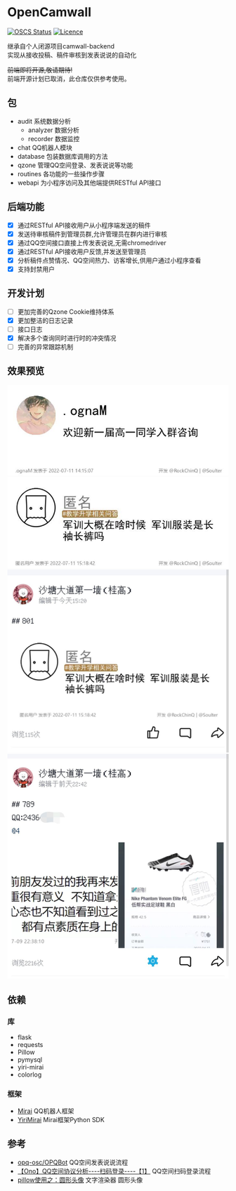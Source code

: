 # OpenCamwall


[![OSCS Status](https://www.oscs1024.com/platform/badge//RockChinQ/OpenCamwall.git.svg?size=small)](https://www.murphysec.com/dr/SB70LFWPato6GXzInU)
[![Licence](https://img.shields.io/github/license/RockChinQ/OpenCamwall)](https://github.com/RockChinQ/OpenCamwall/blob/master/LICENSE)

继承自个人闭源项目camwall-backend  
实现从接收投稿、稿件审核到发表说说的自动化

~~前端即将开源,敬请期待!~~  
前端开源计划已取消，此仓库仅供参考使用。

## 包

- audit 系统数据分析
    - analyzer 数据分析
    - recorder 数据监控
- chat QQ机器人模块
- database 包装数据库调用的方法
- qzone 管理QQ空间登录、发表说说等功能
- routines 各功能的一些操作步骤
- webapi 为小程序访问及其他端提供RESTful API接口

## 后端功能

- [x] 通过RESTful API接收用户从小程序端发送的稿件  
- [x] 发送待审核稿件到管理员群,允许管理员在群内进行审核  
- [x] 通过QQ空间接口直接上传发表说说,无需chromedriver  
- [x] 通过RESTful API接收用户反馈,并发送至管理员  
- [x] 分析稿件点赞情况、QQ空间热力、访客增长,供用户通过小程序查看  
- [x] 支持封禁用户  

## 开发计划

- [ ] 更加完善的Qzone Cookie维持体系
- [x] 更加整洁的日志记录
- [ ] 接口日志
- [x] 解决多个查询同时进行时的冲突情况
- [ ] 完善的异常跟踪机制

## 效果预览

![稿件文字渲染](docs/res/render.jpg '稿件文字渲染')
![稿件文字渲染(匿名)](docs/res/render_anonymous.jpg '稿件文字渲染(匿名)')
![发表说说](docs/res/emotion.jpg '发表说说')
![发表说说(带图)](docs/res/emotion_image.jpg '发表说说(带图)')

## 依赖

### 库

* flask
* requests
* Pillow
* pymysql
* yiri-mirai
* colorlog

### 框架

* [Mirai](https://github.com/mamoe/mirai) QQ机器人框架
* [YiriMirai](https://github.com/YiriMiraiProject/YiriMirai) Mirai框架Python SDK

## 参考

* [opq-osc/OPQBot](https://github.com/opq-osc/OPQBot) QQ空间发表说说流程
* [【Ono】QQ空间协议分析----扫码登录----【1】](https://www.52pojie.cn/thread-1022123-1-1.html) QQ空间扫码登录流程
* [pillow使用之：圆形头像](https://www.jianshu.com/p/cdea3ba63cd7) 文字渲染器 圆形头像
